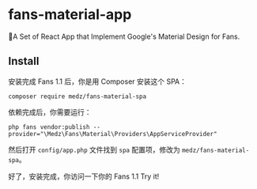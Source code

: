 # fans-material-app

🌱A Set of React App that Implement Google's Material Design for Fans.

## Install

安装完成 Fans 1.1 后，你是用 Composer 安装这个 SPA：

```shell
composer require medz/fans-material-spa
```

依赖完成后，你需要运行：

```shell
php fans vendor:publish --provider="\Medz\Fans\Material\Providers\AppServiceProvider"
```

然后打开 `config/app.php` 文件找到 `spa` 配置项，修改为 `medz/fans-material-spa`。

好了，安装完成，你访问一下你的 Fans 1.1 Try it!
